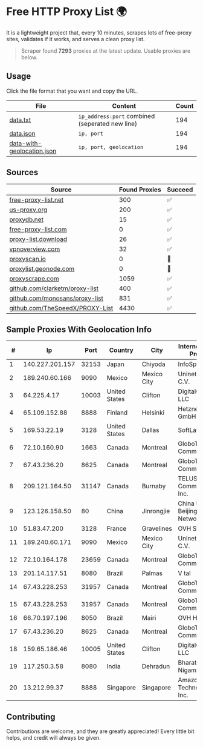
# Free HTTP Proxy List 🌍

It is a lightweight project that, every 10 minutes, scrapes lots of free-proxy sites, validates if it works, and serves a clean proxy list.


> Scraper found **7293** proxies at the latest update. Usable proxies are below.

## Usage

Click the file format that you want and copy the URL.


|File|Content|Count|
|----|-------|-----|
|[data.txt](https://raw.githubusercontent.com/themiralay/Proxy-List-World/master/data.txt)|`ip_address:port` combined (seperated new line)|194|
|[data.json](https://raw.githubusercontent.com/themiralay/Proxy-List-World/master/data.json)|`ip, port`|194|
|[data-with-geolocation.json](https://raw.githubusercontent.com/themiralay/Proxy-List-World/master/data-with-geolocation.json)|`ip, port, geolocation`|194|

## Sources

|Source|Found Proxies|Succeed|
|------|-------------|-------|
|[free-proxy-list.net](https://free-proxy-list.net)|300|✅|
|[us-proxy.org](https://www.us-proxy.org)|200|✅|
|[proxydb.net](http://proxydb.net)|15|✅|
|[free-proxy-list.com](https://free-proxy-list.com/?page=&port=&type%5B%5D=http&type%5B%5D=https&up_time=0&search=Search)|0|✅|
|[proxy-list.download](https://www.proxy-list.download/HTTP)|26|✅|
|[vpnoverview.com](https://vpnoverview.com/privacy/anonymous-browsing/free-proxy-servers)|32|✅|
|[proxyscan.io](https://www.proxyscan.io)|0|🚫|
|[proxylist.geonode.com](https://proxylist.geonode.com/api/proxy-list?limit=300&page=1&sort_by=lastChecked&sort_type=desc&protocols=http,https)|0|🚫|
|[proxyscrape.com](https://api.proxyscrape.com/v2/?request=displayproxies&protocol=http&timeout=10000&country=all&ssl=all&anonymity=all)|1059|✅|
|[github.com/clarketm/proxy-list](https://raw.githubusercontent.com/clarketm/proxy-list/master/proxy-list-raw.txt)|400|✅|
|[github.com/monosans/proxy-list](https://raw.githubusercontent.com/monosans/proxy-list/main/proxies/http.txt)|831|✅|
|[github.com/TheSpeedX/PROXY-List](https://raw.githubusercontent.com/TheSpeedX/PROXY-List/master/http.txt)|4430|✅|


## Sample Proxies With Geolocation Info

|#|Ip|Port|Country|City|Internet Service Provider|
|-|--|----|-------|----|-------------------------|
|1|140.227.201.157|32153|Japan|Chiyoda|InfoSphere|
|2|189.240.60.166|9090|Mexico|Mexico City|Uninet S.A. de C.V.|
|3|64.225.4.17|10003|United States|Clifton|DigitalOcean, LLC|
|4|65.109.152.88|8888|Finland|Helsinki|Hetzner Online GmbH|
|5|169.53.22.19|3128|United States|Dallas|SoftLayer|
|6|72.10.160.90|1663|Canada|Montreal|GloboTech Communications|
|7|67.43.236.20|8625|Canada|Montreal|GloboTech Communications|
|8|209.121.164.50|31147|Canada|Burnaby|TELUS Communications Inc.|
|9|123.126.158.50|80|China|Jinrongjie|China Unicom Beijing Province Network|
|10|51.83.47.200|3128|France|Gravelines|OVH SAS|
|11|189.240.60.171|9090|Mexico|Mexico City|Uninet S.A. de C.V.|
|12|72.10.164.178|23659|Canada|Montreal|GloboTech Communications|
|13|201.14.117.51|8080|Brazil|Palmas|V tal|
|14|67.43.228.253|31957|Canada|Montreal|GloboTech Communications|
|15|67.43.228.253|31957|Canada|Montreal|GloboTech Communications|
|16|66.70.197.196|8050|Brazil|Mairi|OVH Hosting|
|17|67.43.236.20|8625|Canada|Montreal|GloboTech Communications|
|18|159.65.186.46|10005|United States|Clifton|DigitalOcean, LLC|
|19|117.250.3.58|8080|India|Dehradun|Bharat Sanchar Nigam Ltd|
|20|13.212.99.37|8888|Singapore|Singapore|Amazon Technologies Inc.|



## Contributing

Contributions are welcome, and they are greatly appreciated! Every
little bit helps, and credit will always be given.

